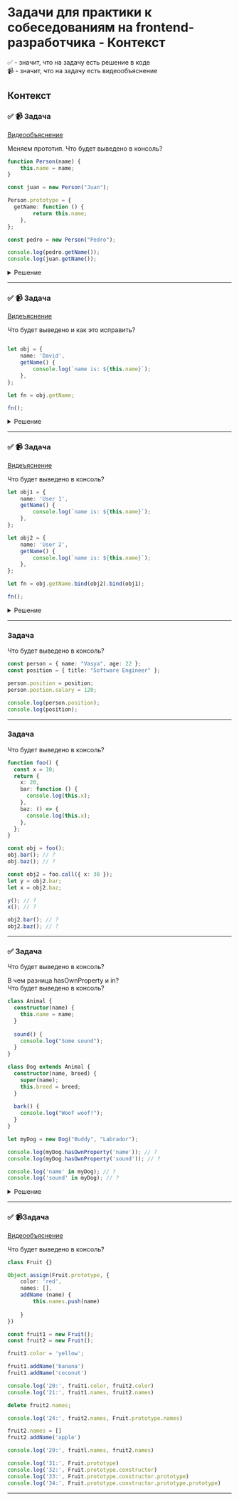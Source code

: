 # Задачи для практики к собеседованиям на frontend-разработчика - Контекст

✅ - значит, что на задачу есть решение в коде  
📹 - значит, что на задачу есть видеообъяснение

## Контекст

### ✅ 📹 Задача
[Видеообъяснение](https://youtu.be/trYp_1AlrPM)

Меняем прототип. Что будет выведено в консоль?

```ts
function Person(name) {
    this.name = name;
}

const juan = new Person("Juan");

Person.prototype = {
  getName: function () {
		return this.name;
	},
};

const pedro = new Person("Pedro");

console.log(pedro.getName());
console.log(juan.getName());
```

<details>
  <summary>Решение</summary>

Происходит полная перезапись прототипа класса, но контруктор this.name остается на месте.
Надо поминть, что class это синатксический сахар над функциями и эти записи идентичны 


```ts
function Person(name) {
    this.name = name;
}
// РАВНО
class Person {
	construstor(name) {
		this.name = name;
	}
}

console.log(pedro.getName()); // pedro создан с помощью класса Person, но у него в этот момент нет метода getName. Будет ош
console.log(juan.getName()); // будет вызван метод getName и выведено поле name

```
</details>

 ---
 <!--  ------------------------------------------------------------------------------------------------------------------------------------------------------- -->


 ### ✅ 📹 Задача
[Видеъяснение](https://youtu.be/trYp_1AlrPM)

Что будет выведено и как это исправить?

```ts

let obj = {
    name: 'David',
    getName() {
        console.log(`name is: ${this.name}`);
    },
};

let fn = obj.getName;

fn();
```

<details>
  <summary>Решение</summary>


```ts
let obj = {
    name: 'David',
    getName() {
        console.log(`name is: ${this.name}`);
    },
};

let fn = obj.getName.bind(obj);

fn();
```
</details>

 ---
 <!--  ------------------------------------------------------------------------------------------------------------------------------------------------------- -->


 
 ### ✅ 📹 Задача
[Видеъяснение](https://youtu.be/trYp_1AlrPM)

Что будет выведено в консоль?

```ts
let obj1 = {
    name: 'User 1',
    getName() {
        console.log(`name is: ${this.name}`);
    },
};

let obj2 = {
    name: 'User 2',
    getName() {
        console.log(`name is: ${this.name}`);
    },
};

let fn = obj.getName.bind(obj2).bind(obj1);

fn();
```

<details>
  <summary>Решение</summary>

  Функцию bind можно выполнить только 1 раз. Это нужно запомнить как факт. [Объяснение](https://dev.to/akashkava/functionbindbind-does-not-work-in-javascript-59am)
</details>

 ---
 <!--  ------------------------------------------------------------------------------------------------------------------------------------------------------- -->


 
### Задача

 Что будет выведено в консоль?

```ts
const person = { name: "Vasya", age: 22 };
const position = { title: "Software Engineer" };

person.position = position;
person.postion.salary = 120;

console.log(person.position);
console.log(position);
```

 ---
 <!--  ------------------------------------------------------------------------------------------------------------------------------------------------------- -->


 
### Задача
Что будет выведено в консоль?

```ts
function foo() {
  const x = 10;
  return {
    x: 20,
    bar: function () {
      console.log(this.x);
    },
    baz: () => {
      console.log(this.x);
    },
  };
}

const obj = foo();
obj.bar(); // ? 
obj.baz(); // ? 

const obj2 = foo.call({ x: 30 });
let y = obj2.bar;
let x = obj2.baz;

y(); // ? 
x(); // ? 

obj2.bar(); // ? 
obj2.baz(); // ?
```

 ---
 <!--  ------------------------------------------------------------------------------------------------------------------------------------------------------- -->


 ### ✅ Задача

Что будет выведено в консоль?

В чем разница hasOwnProperty и in?  
Что будет выведено в консоль? 

```ts
class Animal {
  constructor(name) {
    this.name = name;
  }
  
  sound() {
    console.log("Some sound");
  }
}

class Dog extends Animal {
  constructor(name, breed) {
    super(name);
    this.breed = breed;
  }
  
  bark() {
    console.log("Woof woof!");
  }
}

let myDog = new Dog("Buddy", "Labrador");

console.log(myDog.hasOwnProperty('name')); // ?
console.log(myDog.hasOwnProperty('sound')); // ?

console.log('name' in myDog); // ?
console.log('sound' in myDog); // ?
```

<details>
  <summary>Решение</summary>

```ts
console.log(myDog.hasOwnProperty('name')); // true
console.log(myDog.hasOwnProperty('sound')); // false

console.log('name' in myDog); // true
console.log('sound' in myDog); // true
```
  
</details>

 ---
 <!--  ------------------------------------------------------------------------------------------------------------------------------------------------------- -->

### ✅ 📹Задача

[Видеообъяснение](https://youtu.be/8g21haopLbY)

Что будет выведено в консоль?

```ts
class Fruit {}

Object.assign(Fruit.prototype, {
    color: 'red',
    names: [],
    addName (name) {
        this.names.push(name)
        
    }
})

const fruit1 = new Fruit();
const fruit2 = new Fruit();

fruit1.color = 'yellow';

fruit1.addName('banana')
fruit1.addName('coconut')

console.log('20:', fruit1.color, fruit2.color)
console.log('21:', fruit1.names, fruit2.names)

delete fruit2.names;

console.log('24:', fruit2.names, Fruit.prototype.names)

fruit2.names = []
fruit2.addName('apple')

console.log('29:', fruitl.names, fruit2.names)

console.log('31:', Fruit.prototype)
console.log('32:', Fruit.prototype.constructor)
console.log('33:', Fruit.prototype.constructor.prototype)
console.log('34:', Fruit.prototype.constructor.prototype.prototype)
```

---
 <!--  ------------------------------------------------------------------------------------------------------------------------------------------------------- -->
